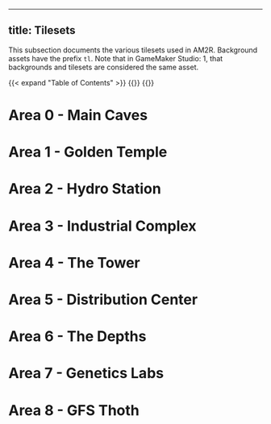  
---
title: Tilesets
---
This subsection documents the various tilesets used in AM2R. Background assets have the prefix `tl`. Note that in GameMaker Studio: 1, that backgrounds and tilesets are considered the same asset. 

{{< expand "Table of Contents" >}}
{{<toc format=raw >}}
{{</expand >}}

# Area 0 - Main Caves

# Area 1 - Golden Temple

# Area 2 - Hydro Station

# Area 3 - Industrial Complex

# Area 4 - The Tower

# Area 5 - Distribution Center

# Area 6 - The Depths

# Area 7 - Genetics Labs

# Area 8 - GFS Thoth
